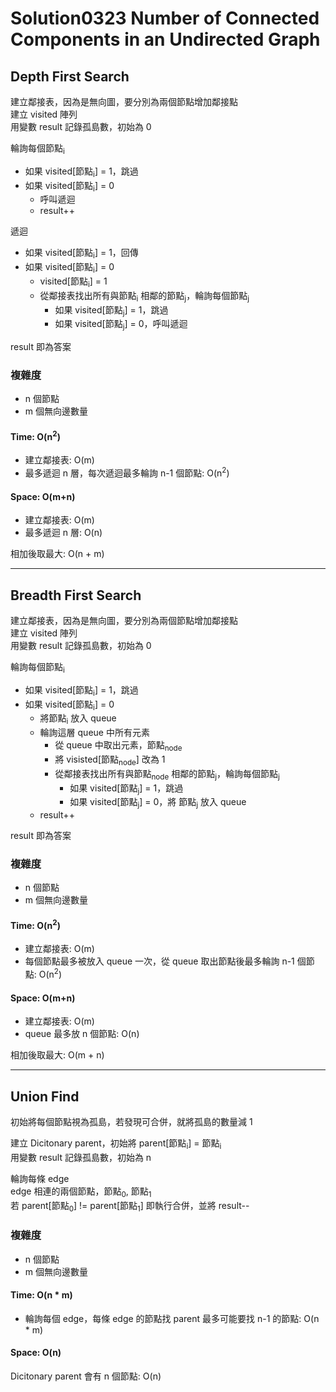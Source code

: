 # Solution0323 Number of Connected Components in an Undirected Graph

## Depth First Search

建立鄰接表，因為是無向圖，要分別為兩個節點增加鄰接點  
建立 visited 陣列  
用變數 result 記錄孤島數，初始為 0

輪詢每個節點<sub>i</sub>
- 如果 visited[節點<sub>i</sub>] = 1，跳過
- 如果 visited[節點<sub>i</sub>] = 0
  - 呼叫遞迴
  - result++

遞迴
- 如果 visited[節點<sub>i</sub>] = 1，回傳
- 如果 visited[節點<sub>i</sub>] = 0
  - visited[節點<sub>i</sub>] = 1
  - 從鄰接表找出所有與節點<sub>i</sub> 相鄰的節點<sub>j</sub>，輪詢每個節點<sub>j</sub>
    - 如果 visited[節點<sub>j</sub>] = 1，跳過
    - 如果 visited[節點<sub>j</sub>] = 0，呼叫遞迴

result 即為答案

### 複雜度
- n 個節點
- m 個無向邊數量

#### Time: O(n<sup>2</sup>)
- 建立鄰接表: O(m)
- 最多遞迴 n 層，每次遞迴最多輪詢 n-1 個節點: O(n<sup>2</sup>)

#### Space: O(m+n)
- 建立鄰接表: O(m)
- 最多遞迴 n 層: O(n)

相加後取最大: O(n + m)

---

## Breadth First Search

建立鄰接表，因為是無向圖，要分別為兩個節點增加鄰接點  
建立 visited 陣列  
用變數 result 記錄孤島數，初始為 0

輪詢每個節點<sub>i</sub>
- 如果 visited[節點<sub>i</sub>] = 1，跳過
- 如果 visited[節點<sub>i</sub>] = 0
  - 將節點<sub>i</sub> 放入 queue
  - 輪詢這層 queue 中所有元素
    - 從 queue 中取出元素，節點<sub>node</sub>
    - 將 visisted[節點<sub>node</sub>] 改為 1
    - 從鄰接表找出所有與節點<sub>node</sub> 相鄰的節點<sub>j</sub>，輪詢每個節點<sub>j</sub>
      - 如果 visited[節點<sub>j</sub>] = 1，跳過
      - 如果 visited[節點<sub>j</sub>] = 0，將 節點<sub>j</sub> 放入 queue
  - result++

result 即為答案

### 複雜度
- n 個節點
- m 個無向邊數量

#### Time: O(n<sup>2</sup>)
- 建立鄰接表: O(m)
- 每個節點最多被放入 queue 一次，從 queue 取出節點後最多輪詢 n-1 個節點: O(n<sup>2</sup>)

#### Space: O(m+n)
- 建立鄰接表: O(m)
- queue 最多放 n 個節點: O(n)

相加後取最大: O(m + n)

---

## Union Find

初始將每個節點視為孤島，若發現可合併，就將孤島的數量減 1

建立 Dicitonary parent，初始將 parent[節點<sub>i</sub>] = 節點<sub>i</sub>  
用變數 result 記錄孤島數，初始為 n

輪詢每條 edge  
edge 相連的兩個節點，節點<sub>0</sub>, 節點<sub>1</sub>  
若 parent[節點<sub>0</sub>] != parent[節點<sub>1</sub>] 即執行合併，並將 result--

### 複雜度
- n 個節點
- m 個無向邊數量

#### Time: O(n * m)
- 輪詢每個 edge，每條 edge 的節點找 parent 最多可能要找 n-1 的節點: O(n * m)

#### Space: O(n)
Dicitonary parent 會有 n 個節點: O(n)